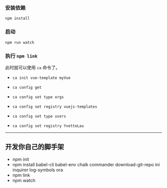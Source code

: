 ### 安装依赖

`npm install`

### 启动

`npm run watch`

### 执行 `npm link`

此时就可以使用 `ca` 命令了。

- `ca init vue-template myVue`
- `ca config get`
- `ca config set type orgs`
- `ca config set registry vuejs-templates`

- `ca config set type users`
- `ca config set registry YvetteLau`

***
## 开发你自己的脚手架
* npm init
* npm install babel-cli babel-env chalk commander download-git-repo ini inquirer log-symbols ora
* npm link
* npm watch


